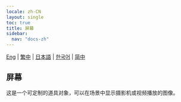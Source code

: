 ```yaml
---
locale: zh-CN
layout: single
toc: true
title: 屏幕
sidebar:
  nav: "docs-zh"
---
```

[Eng](/dancexr/features/screen) | [繁中](/tw/dancexr/features/screen) | [日本語](/jp/dancexr/features/screen) | [한국어](/kr/dancexr/features/screen) | [简中](/zh/dancexr/features/screen)

## 屏幕
这是一个可定制的道具对象，可以在场景中显示摄影机或视频播放的图像。